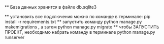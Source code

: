 ** База данных хранится в файле db.sqlite3

** установить все подключения можно по команде в терминале: pip install -r requirements.txt
** запустить команду python manage.py makemigrations  , а затем python manage.py migrate
** чтобы ЗАПУСТИТЬ ПРОЕКТ, необходимо набрать команду в терминале python manage.py runserver
